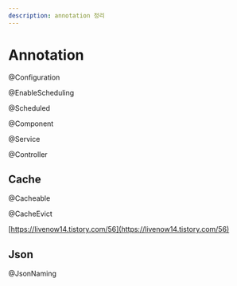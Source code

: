 ```yaml
---
description: annotation 정리
---
```


# Annotation

@Configuration&#x20;

@EnableScheduling&#x20;

@Scheduled&#x20;



@Component &#x20;

@Service&#x20;

@Controller&#x20;



## Cache

@Cacheable&#x20;

@CacheEvict&#x20;

[https://livenow14.tistory.com/56](https://livenow14.tistory.com/56)





## Json

@JsonNaming&#x20;
